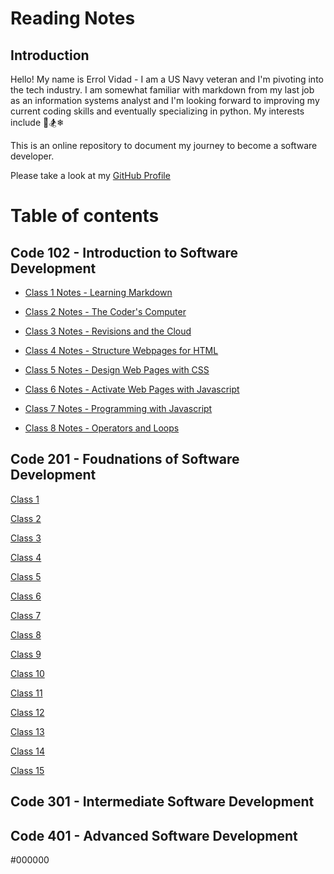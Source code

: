# Reading Notes

## Introduction

Hello! My name is Errol Vidad - I am a US Navy veteran and I'm pivoting into the tech industry. I am somewhat familiar with markdown from my last job as an information systems analyst and I'm looking forward to improving my current coding skills and eventually specializing in python. My interests include &#x1F3C8;&#x1F3C2;&#x2744;

This is an online repository to document my journey to become a software developer.

Please take a look at my [GitHub Profile](https://github.com/evidad)

# Table of contents

## Code 102 - Introduction to Software Development
- [Class 1 Notes - Learning Markdown](code-102/Class%201%20-%20Learning%20Markdown.md)

- [Class 2 Notes - The Coder's Computer](code-102/Class%202%20-%20The%20Coder's%20Computer.md)

- [Class 3 Notes - Revisions and the Cloud](code-102/Class%203%20-%20Revisions%20and%20the%20Cloud.md)

- [Class 4 Notes - Structure Webpages for HTML](code-102/Class%204%20-%20Structure%20Webpages%20for%20HTML.md)

- [Class 5 Notes - Design Web Pages with CSS](code-102/Class%205-%20Design%20Web%20Pages%20with%20CSS.md)

- [Class 6 Notes - Activate Web Pages with Javascript](code-102/Class%206%20-%20Activate%20Web%20Pages%20with%20Javascript.md)

- [Class 7 Notes - Programming with Javascript](code-102/Class%207%20-%20Programming%20with%20Javascript.md)

- [Class 8 Notes - Operators and Loops ](code-102/Class%20%208%20-%20Operators%20and%20Loops.md)

## Code 201 - Foudnations of Software Development
[Class 1](code-201-notes/class1.md)

[Class 2](code-201-notes/class2.md)

[Class 3](code-201-notes/class3.md)

[Class 4](code-201-notes/class4.md)

[Class 5](code-201-notes/class5.md)

[Class 6](code-201-notes/class6.md)

[Class 7](code-201-notes/class7.md)

[Class 8](code-201-notes/class8.md)

[Class 9](code-201-notes/class9.md)

[Class 10](code-201-notes/class10.md)

[Class 11](code-201-notes/class11.md)

[Class 12](code-201-notes/class12.md)

[Class 13](code-201-notes/class13.md)

[Class 14](code-201-notes/class14.md)

[Class 15](code-201-notes/class15.md)

## Code 301 - Intermediate Software Development

## Code 401 - Advanced Software Development

#000000
